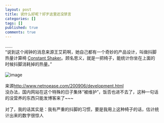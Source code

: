 ```yaml
---
layout: post
title: 说什么好呢？好歹这里还没禁言
categories: []
tags: []
published: true
comments: true
---
```

<p>......<br />“说到这个闹钟的消息来源王艾莉啊，她自己都有一个奇妙的产品设计，叫做抖脚热量计算椅 <a href="http://www.alice-wang.com/project.php?pj_id=11" target="_blank">Constant Shaker</a>。顾名思义，就是一把椅子，能统计你坐在上面的时候抖脚消耗掉的热量。”<br /><br /><img border="0" alt="image" src="http://www.netnoease.com/image/200906/20090602002109889.jpg" /><br /><br />来源<a href="http://www.netnoease.com/200906/development.html">http://www.netnoease.com/200906/development.html</a><br />没办法，国内网站在这个特殊的日子集体“被维护”，饭否也进不去了，这种一句话的没营养的东西只能发博客来了~~~<br /><br />对了，我的话其实是：我有严重的抖脚的习惯，要是我用上这种椅子的话，估计统计出来的数字很惊人 </p>
